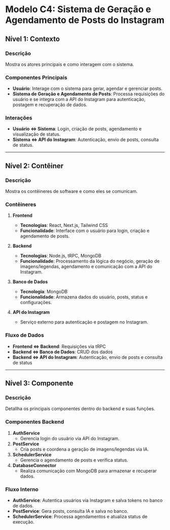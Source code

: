 # Modelo C4: Sistema de Geração e Agendamento de Posts do Instagram

## Nível 1: Contexto

### Descrição
Mostra os atores principais e como interagem com o sistema.

### Componentes Principais
- **Usuário**: Interage com o sistema para gerar, agendar e gerenciar posts.  
- **Sistema de Geração e Agendamento de Posts**: Processa requisições do usuário e se integra com a API do Instagram para autenticação, postagem e recuperação de dados.

### Interações
- **Usuário ⇔ Sistema**: Login, criação de posts, agendamento e visualização de status.  
- **Sistema ⇔ API do Instagram**: Autenticação, envio de posts, consulta de status.  

---

## Nível 2: Contêiner

### Descrição
Mostra os contêineres de software e como eles se comunicam.

### Contêineres
1. **Frontend**  
   - **Tecnologias**: React, Next.js, Tailwind CSS  
   - **Funcionalidade**: Interface com o usuário para login, criação e agendamento de posts.  

2. **Backend**  
   - **Tecnologias**: Node.js, tRPC, MongoDB  
   - **Funcionalidade**: Processamento da lógica do negócio, geração de imagens/legendas, agendamento e comunicação com a API do Instagram.  

3. **Banco de Dados**  
   - **Tecnologia**: MongoDB  
   - **Funcionalidade**: Armazena dados do usuário, posts, status e configurações.  

4. **API do Instagram**  
   - Serviço externo para autenticação e postagem no Instagram.

### Fluxo de Dados
- **Frontend ⇔ Backend**: Requisições via tRPC  
- **Backend ⇔ Banco de Dados**: CRUD dos dados  
- **Backend ⇔ API do Instagram**: Autenticação, envio de posts e consulta de status  

---

## Nível 3: Componente

### Descrição
Detallha os principais componentes dentro do backend e suas funções.

### Componentes Backend
1. **AuthService**  
   - Gerencia login do usuário via API do Instagram.  
2. **PostService**  
   - Cria posts e coordena a geração de imagens/legendas via IA.  
3. **SchedulerService**  
   - Gerencia o agendamento de posts e verifica status.  
4. **DatabaseConnector**  
   - Realiza comunicação com MongoDB para armazenar e recuperar dados.  

### Fluxo Interno
- **AuthService**: Autentica usuários via Instagram e salva tokens no banco de dados.  
- **PostService**: Gera posts, consulta IA e salva no banco.  
- **SchedulerService**: Processa agendamentos e atualiza status de execução.
